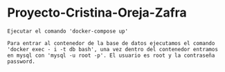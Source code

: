 # Proyecto-Cristina-Oreja-Zafra
    Ejecutar el comando 'docker-compose up'
    
    Para entrar al contenedor de la base de datos ejecutamos el comando 'docker exec - i -t db bash', una vez dentro del contenedor entramos en mysql con 'mysql -u root -p'. El usuario es root y la contraseña password.

